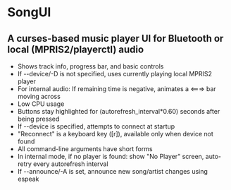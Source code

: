 # SongUI

## A curses-based music player UI for Bluetooth or local (MPRIS2/playerctl) audio

- Shows track info, progress bar, and basic controls
- If --device/-D is not specified, uses currently playing local MPRIS2 player
- For internal audio: If remaining time is negative, animates a <===> bar moving across
- Low CPU usage
- Buttons stay highlighted for (autorefresh_interval*0.60) seconds after being pressed
- If --device is specified, attempts to connect at startup
- "Reconnect" is a keyboard key ([r]), available only when device not found
- All command-line arguments have short forms
- In internal mode, if no player is found: show "No Player" screen, auto-retry every autorefresh interval
- If --announce/-A is set, announce new song/artist changes using espeak
